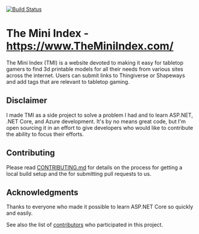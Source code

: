 [![Build Status](https://dev.azure.com/TheMiniIndex/TheMiniIndex/_apis/build/status/aluhrs13.TheMiniIndex?branchName=master)](https://dev.azure.com/TheMiniIndex/TheMiniIndex/_build/latest?definitionId=1&branchName=master)

# The Mini Index - https://www.TheMiniIndex.com/

The Mini Index (TMI) is a website devoted to making it easy for tabletop gamers to find 3d printable models for all their needs from various sites across the internet. Users can submit links to Thingiverse or Shapeways and add tags that are relevant to tabletop gaming.

## Disclaimer

I made TMI as a side project to solve a problem I had and to learn ASP.NET, .NET Core, and Azure development. It's by no means great code, but I'm open sourcing it in an effort to give developers who would like to contribute the ability to focus their efforts. 

## Contributing

Please read [CONTRIBUTING.md](CONTRIBUTING.MD) for details on the process for getting a local build setup and the for submitting pull requests to us.

## Acknowledgments

Thanks to everyone who made it possible to learn ASP.NET Core so quickly and easily.

See also the list of [contributors](https://github.com/aluhrs13/TheMiniIndex/contributors) who participated in this project.
